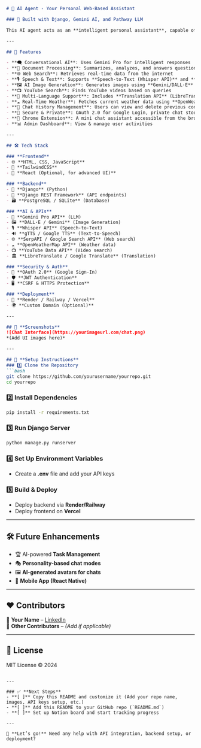 
```markdown
# 🚀 AI Agent - Your Personal Web-Based Assistant

### 🤖 Built with Django, Gemini AI, and Pathway LLM

This AI agent acts as an **intelligent personal assistant**, capable of real-time web search, file analysis, document Q&A, AI image generation, and much more.

---

## 🌟 Features

- **🗨️ Conversational AI**: Uses Gemini Pro for intelligent responses  
- **📂 Document Processing**: Summarizes, analyzes, and answers questions about uploaded PDFs, DOCX, and TXT files  
- **🌐 Web Search**: Retrieves real-time data from the internet  
- **🎙️ Speech & Text**: Supports **Speech-to-Text (Whisper API)** and **Text-to-Speech (gTTS)**  
- **🖼️ AI Image Generation**: Generates images using **Gemini/DALL·E**  
- **📺 YouTube Search**: Finds YouTube videos based on queries  
- **🔄 Multi-Language Support**: Includes **Translation API** (LibreTranslate/Google Translate)  
- **☁️ Real-Time Weather**: Fetches current weather data using **OpenWeatherMap API**  
- **📜 Chat History Management**: Users can view and delete previous conversations  
- **🔐 Secure & Private**: OAuth 2.0 for Google Login, private chat storage  
- **🔌 Chrome Extension**: A mini chat assistant accessible from the browser  
- **📊 Admin Dashboard**: View & manage user activities  

---

## 🛠️ Tech Stack

### **Frontend**
- 🌐 **HTML, CSS, JavaScript**
- 🎨 **TailwindCSS**
- 📌 **React (Optional, for advanced UI)**

### **Backend**
- 🐍 **Django** (Python)
- 🔌 **Django REST Framework** (API endpoints)
- 🗃️ **PostgreSQL / SQLite** (Database)

### **AI & APIs**
- 🤖 **Gemini Pro API** (LLM)
- 🖼️ **DALL·E / Gemini** (Image Generation)
- 🎙️ **Whisper API** (Speech-to-Text)
- 🔊 **gTTS / Google TTS** (Text-to-Speech)
- 🌐 **SerpAPI / Google Search API** (Web search)
- ☁️ **OpenWeatherMap API** (Weather data)
- 📺 **YouTube Data API** (Video search)
- 🏛 **LibreTranslate / Google Translate** (Translation)

### **Security & Auth**
- 🔐 **OAuth 2.0** (Google Sign-In)
- 🛡️ **JWT Authentication**
- 🖥️ **CSRF & HTTPS Protection**

### **Deployment**
- 🚀 **Render / Railway / Vercel**
- 🌍 **Custom Domain (Optional)**

---

## 📸 **Screenshots**
![Chat Interface](https://yourimageurl.com/chat.png)  
*(Add UI images here)*  

---

## 📌 **Setup Instructions**
### 1️⃣ Clone the Repository  
```bash
git clone https://github.com/yourusername/yourrepo.git
cd yourrepo
```

### 2️⃣ Install Dependencies  
```bash
pip install -r requirements.txt
```

### 3️⃣ Run Django Server  
```bash
python manage.py runserver
```

### 4️⃣ Set Up Environment Variables  
- Create a **.env** file and add your API keys

### 5️⃣ Build & Deploy  
- Deploy backend via **Render/Railway**
- Deploy frontend on **Vercel**

---

## 🛠️ **Future Enhancements**
- 🏆 AI-powered **Task Management**
- 🎭 **Personality-based chat modes**  
- 🖼️ **AI-generated avatars for chats**
- 📲 **Mobile App (React Native)**  

---

## ❤️ **Contributors**
👤 **Your Name** – [LinkedIn](https://linkedin.com/in/yourprofile)  
👤 **Other Contributors** – _(Add if applicable)_

---

## 📜 **License**
MIT License © 2024

```

---

### ✅ **Next Steps**
- **[ ]** Copy this README and customize it (Add your repo name, images, API keys setup, etc.)  
- **[ ]** Add this README to your GitHub repo (`README.md`)  
- **[ ]** Set up Notion board and start tracking progress  

---

🚀 **Let’s go!** Need any help with API integration, backend setup, or deployment?
